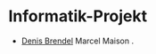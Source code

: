 # Informatik-Projekt
* [Denis Brendel](https://github.com/DenisBrendel "Link zum GitHub-Profil von Denis Brendel")
Marcel Maison .
